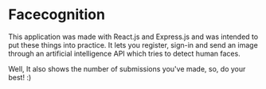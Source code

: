 # Facecognition

This application was made with React.js and Express.js and was intended to put these things into practice.
It lets you register, sign-in and send an image through an artificial intelligence API which tries to detect human faces.

Well, It also shows the number of submissions you've made, so, do your best! :)

